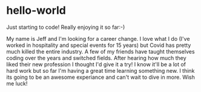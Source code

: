 # hello-world
Just starting to code! Really enjoying it so far:-)

My name is Jeff and I'm looking for a career change. I love what I do (I've worked in hospitality and special events for 15 years) but Covid has pretty much killed the entire industry. A few of my friends have taught themselves coding over the years and switched fields. After hearing how much they liked their new profession I thought I'd give it a try! I know it'll be a lot of hard work but so far I'm having a great time learning something new. I think its going to be an awesome experiance and can't wait to dive in more. Wish me luck!
